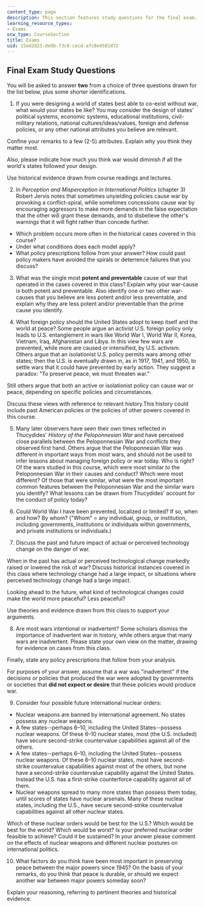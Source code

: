 ```yaml
---
content_type: page
description: This section features study questions for the final exam.
learning_resource_types:
- Exams
ocw_type: CourseSection
title: Exams
uid: 15ed2d23-de9b-73c8-cecd-a7c8e4581d72
---
```


Final Exam Study Questions
--------------------------

You will be asked to answer **two** from a choice of three questions drawn for the list below, plus some shorter identifications. 

1) If you were designing a world of states best able to co-exist without war, what would your states be like? You may consider the design of states' political systems, economic systems, educational institutions, civil-military relations, national cultures/ideas/values, foreign and defense policies, or any other national attributes you believe are relevant.

Confine your remarks to a few (2-5) attributes. Explain why you think they matter most.

Also, please indicate how much you think war would diminish if all the world's states followed your design.

Use historical evidence drawn from course readings and lectures.

2) In _Perception and Misperception in International Politics_ (chapter 3) Robert Jervis notes that sometimes unyielding policies cause war by provoking a conflict-spiral, while sometimes concessions cause war by encouraging aggressors to make more demands in the false expectation that the other will grant these demands, and to disbelieve the other's warnings that it will fight rather than concede further.

*   Which problem occurs more often in the historical cases covered in this course?
*   Under what conditions does each model apply?
*   What policy prescriptions follow from your answer? How could past policy makers have avoided the spirals or deterrence failures that you discuss?

3) What was the single most **potent and preventable** cause of war that operated in the cases covered in this class? Explain why your war-cause is both potent and preventable. Also identify one or two other war-causes that you believe are less potent and/or less preventable, and explain why they are less potent and/or preventable than the prime cause you identify.

4) What foreign policy should the United States adopt to keep itself and the world at peace? Some people argue an activist U.S. foreign policy only leads to U.S. entanglement in wars like World War I, World War II, Korea, Vietnam, Iraq, Afghanistan and Libya. In this view few wars are prevented, while more are caused or intensified, by U.S. activism. Others argue that an isolationist U.S. policy permits wars among other states; then the U.S. is eventually drawn in, as in 1917, 1941, and 1950, to settle wars that it could have prevented by early action. They suggest a paradox: "To preserve peace, we must threaten war." 

Still others argue that both an active or isolationist policy can cause war or peace, depending on specific policies and circumstances.

Discuss these views with reference to relevant history.This history could include past American policies or the policies of other powers covered in this course.

5) Many later observers have seen their own times reflected in Thucydides' _History of the Peloponnesian War_ and have perceived close parallels between the Peloponnesian War and conflicts they observed first hand. Others argue that the Peloponnesian War was different in important ways from most wars, and should not be used to infer lessons about managing foreign policy or war today. Who is right? Of the wars studied in this course, which were most similar to the Peloponnesian War in their causes and conduct? Which were most different? Of those that were similar, what were the most important common features between the Peloponnesian War and the similar wars you identify? What lessons can be drawn from Thucydides' account for the conduct of policy today?

6) Could World War I have been prevented, localized or limited? If so, when and how? By whom? ("Whom" = any individual, group, or institution, including governments, institutions or individuals within governments, and private institutions or individuals.)

7) Discuss the past and future impact of actual or perceived technology change on the danger of war.

When in the past has actual or perceived technological change markedly raised or lowered the risk of war? Discuss historical instances covered in this class where technology change had a large impact, or situations where perceived technology change had a large impact.

Looking ahead to the future, what kind of technological changes could make the world more peaceful? Less peaceful?

Use theories and evidence drawn from this class to support your arguments.

8) Are most wars intentional or inadvertent? Some scholars dismiss the importance of inadvertent war in history, while others argue that many wars are inadvertent. Please state your own view on the matter, drawing for evidence on cases from this class.

Finally, state any policy prescriptions that follow from your analysis.

For purposes of your answer, assume that a war was "inadvertent" if the decisions or policies that produced the war were adopted by governments or societies that **did not expect or desire** that these policies would produce war.

9) Consider four possible future international nuclear orders:

*   Nuclear weapons are banned by international agreement. No states possess any nuclear weapons.
*   A few states--perhaps 6–10, including the United States--possess nuclear weapons. Of these 6–10 nuclear states, most (the U.S. included) have secure second-strike countervalue capabilities against all of the others.
*   A few states--perhaps 6–10, including the United States--possess nuclear weapons. Of these 6–10 nuclear states, most have second-strike countervalue capabilities against most of the others, but none have a second-strike countervalue capability against the United States. Instead the U.S. has a first-strike counterforce capability against all of them.
*   Nuclear weapons spread to many more states than possess them today, until scores of states have nuclear arsenals. Many of these nuclear states, including the U.S., have secure second-strike countervalue capabilities against all other nuclear states.   

Which of these nuclear orders would be best for the U.S.? Which would be best for the world? Which would be worst? Is your preferred nuclear order feasible to achieve? Could it be sustained? In your answer please comment on the effects of nuclear weapons and different nuclear postures on international politics.

10) What factors do you think have been most important in preserving peace between the major powers since 1945? On the basis of your remarks, do you think that peace is durable, or should we expect another war between major powers someday soon?

Explain your reasoning, referring to pertinent theories and historical evidence.